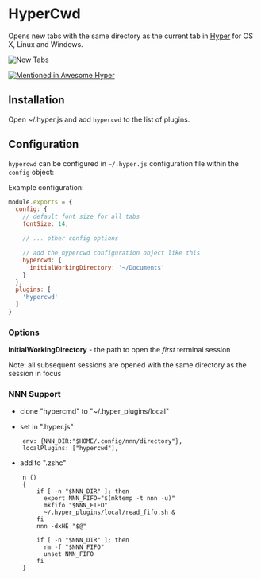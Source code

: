 # HyperCwd

Opens new tabs with the same directory as the current tab in [Hyper](https://hyper.is/) for OS X, Linux and Windows.

![New Tabs](https://raw.githubusercontent.com/hharnisc/hypercwd/master/newTabs.gif)

[![Mentioned in Awesome Hyper](https://awesome.re/mentioned-badge.svg)](https://github.com/bnb/awesome-hyper)

## Installation

Open ~/.hyper.js and add `hypercwd` to the list of plugins.

## Configuration

`hypercwd` can be configured in `~/.hyper.js` configuration file within the `config` object:


Example configuration:

```js
module.exports = {
  config: {
    // default font size for all tabs
    fontSize: 14,

    // ... other config options

    // add the hypercwd configuration object like this
    hypercwd: {
      initialWorkingDirectory: '~/Documents'
    }
  },
  plugins: [
    'hypercwd'
  ]
}
```

### Options

**initialWorkingDirectory** - the path to open the _first_ terminal session

Note: all subsequent sessions are opened with the same directory as the session in focus


### NNN Support

- clone "hypercmd" to "~/.hyper_plugins/local"

- set in ".hyper.js"
```
    env: {NNN_DIR:"$HOME/.config/nnn/directory"},
    localPlugins: ["hypercwd"],
```

- add to ".zshc"
```
    n ()
    {
        if [ -n "$NNN_DIR" ]; then
          export NNN_FIFO="$(mktemp -t nnn -u)"
          mkfifo "$NNN_FIFO"
          ~/.hyper_plugins/local/read_fifo.sh &
        fi
        nnn -dxHE "$@"

        if [ -n "$NNN_DIR" ]; then
          rm -f "$NNN_FIFO"
          unset NNN_FIFO
        fi
    }
```